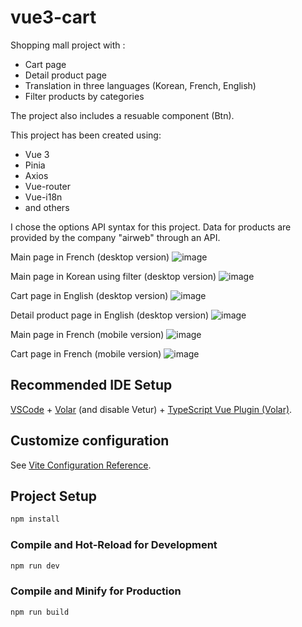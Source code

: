 # vue3-cart
Shopping mall project with :
 - Cart page
 - Detail product page
 - Translation in three languages (Korean, French, English)
 - Filter products by categories
 
The project also includes a resuable component (Btn).

This project has been created using:
- Vue 3
- Pinia
- Axios
- Vue-router
- Vue-i18n
- and others

I chose the options API syntax for this project.
Data for products are provided by the company "airweb" through an API.

Main page in French (desktop version)
![image](https://user-images.githubusercontent.com/82145186/218026705-4979628f-f152-4be3-b3c6-9b2d284ed38f.png)

Main page in Korean using filter (desktop version)
![image](https://user-images.githubusercontent.com/82145186/218026972-c2b1c978-7045-4d98-b5f7-751511564451.png)

Cart page in English (desktop version)
![image](https://user-images.githubusercontent.com/82145186/218027593-fe8981e2-310b-43f8-8c54-82e8c71c2c94.png)

Detail product page in English (desktop version)
![image](https://user-images.githubusercontent.com/82145186/218027800-17dbcc4d-0dc7-4d60-a695-ef7412558cb2.png)

Main page in French (mobile version)
![image](https://user-images.githubusercontent.com/82145186/218031973-927b8e88-2341-4ca5-8cae-6cf151f3b93f.png)

Cart page in French (mobile version)
![image](https://user-images.githubusercontent.com/82145186/218031823-e621ff13-e83e-4135-a513-68cb134a9d3c.png)

## Recommended IDE Setup

[VSCode](https://code.visualstudio.com/) + [Volar](https://marketplace.visualstudio.com/items?itemName=Vue.volar) (and disable Vetur) + [TypeScript Vue Plugin (Volar)](https://marketplace.visualstudio.com/items?itemName=Vue.vscode-typescript-vue-plugin).

## Customize configuration

See [Vite Configuration Reference](https://vitejs.dev/config/).

## Project Setup

```sh
npm install
```

### Compile and Hot-Reload for Development

```sh
npm run dev
```

### Compile and Minify for Production

```sh
npm run build
```
